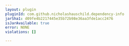 ```yaml
---
layout: plugin
pluginId: com.github.nicholashauschild.dependency-info
jarSha1: d09fe4b2217445e35b72b98e36aa3fde1acc2476
isJarAvailable: true
error: NONE
violations: []

---
```


